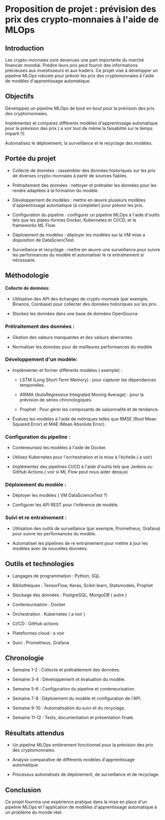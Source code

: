 # Proposition de projet : prévision des prix des crypto-monnaies à l'aide de MLOps

## Introduction

 Les crypto-monnaies sont devenues une part importante du marché financier mondial.  Prédire leurs prix peut fournir des informations précieuses aux investisseurs et aux traders.  Ce projet vise à développer un pipeline MLOps robuste pour prévoir les prix des cryptomonnaies à l'aide de modèles d'apprentissage automatique.

## Objectifs

 Développez un pipeline MLOps de bout en bout pour la prévision des prix des cryptomonnaies.

 Implémentez et comparez différents modèles d'apprentissage automatique pour la prévision des prix.( a voir tout de même la faisabilité sur le temps imparti !!)

 Automatisez le déploiement, la surveillance et le recyclage des modèles.
 
 ## Portée du projet

 - Collecte de données : rassembler des données historiques sur les prix de diverses crypto-monnaies à partir de sources fiables.

 - Prétraitement des données : nettoyer et prétraiter les données pour les rendre adaptées à la formation du modèle.

 - Développement de modèles : mettre en œuvre plusieurs modèles d'apprentissage automatique (a completer) pour prévoir les prix.

 - Configuration du pipeline : configurer un pipeline MLOps à l'aide d'outils tels que les plates-formes Docker, Kubernetes et CI/CD, et le frameworks ML Flow.

 - Déploiement de modèles : déployer les modèles sur la VM mise a disposition de DataSciencTest.

 - Surveillance et recyclage : mettre en œuvre une surveillance pour suivre les performances du modèle et automatiser le re entraînement si nécessaire.

## Méthodologie

 #### Collecte de données:

 - Utilisation des API des échanges de crypto-monnaie (par exemple, Binance, Coinbase) pour collecter des données historiques sur les prix.

 - Stockez les données dans une base de données OpenSource.

 ### Prétraitement des données :

 - Géstion des valeurs manquantes et des valeurs aberrantes.

 - Normaliser les données pour de meilleures performances du modèle

 ### Développement d'un modèle:

 - Implémenter et former différents modèles ( exemple) :

      - LSTM (Long Short-Term Memory) : pour capturer les dépendances temporelles.

      - ARIMA (AutoRegressive Integrated Moving Average) : pour la prévision de séries chronologiques.

      - Prophet : Pour gérer les composants de saisonnalité et de tendance.

 - Évaluez les modèles à l'aide de métriques telles que RMSE (Root Mean Squared Error) et MAE (Mean Absolute Error).

 ### Configuration du pipeline :

 - Conteneurisez les modèles à l'aide de Docker.

 - Utilisez Kubernetes pour l'orchestration et la mise à l'échelle.( a voir) 

 - Implémentez des pipelines CI/CD à l'aide d'outils tels que Jenkins ou GitHub Actions.( voir si ML Flow peut nous aider dessus)

 ### Déploiement du modèle :

 - Déployer les modèles ( VM DataScienceTest ?)

 - Configurer les API REST pour l'inférence de modèle.

 ### Suivi et re entraînement :

- Utilisation des outils de surveillance (par exemple, Prometheus, Grafana) pour suivre les performances du modèle.

 - Automatiser les pipelines de re entrainement pour mettre à jour les modèles avec de nouvelles données.

## Outils et technologies

 - Langages de programmation : Python, SQL

 - Bibliothèques : TensorFlow, Keras, Scikit-learn, Statsmodels, Prophet

 - Stockage des données : PostgreSQL, MongoDB ( autre )

 - Conteneurisation : Docker

 - Orchestration : Kubernetes ( a voir )

 - CI/CD : GitHub actions

 - Plateformes cloud : a voir

 - Suivi : Prometheus, Grafana

## Chronologie

 - Semaine 1-2 : Collecte et prétraitement des données.

 - Semaine 3-4 : Développement et évaluation du modèle.

 - Semaine 5-6 : Configuration du pipeline et conteneurisation.

 - Semaine 7-8 : Déploiement du modèle et configuration de l'API.

 - Semaine 9-10 : Automatisation du suivi et du recyclage.

 - Semaine 11-12 : Tests, documentation et présentation finale.

## Résultats attendus

 - Un pipeline MLOps entièrement fonctionnel pour la prévision des prix des cryptomonnaies.

 - Analyse comparative de différents modèles d'apprentissage automatique.

 - Processus automatisés de déploiement, de surveillance et de recyclage.

## Conclusion

 Ce projet fournira une expérience pratique dans la mise en place d'un pipeline MLOps et l'application de modèles d'apprentissage automatique à un problème du monde réel.  
